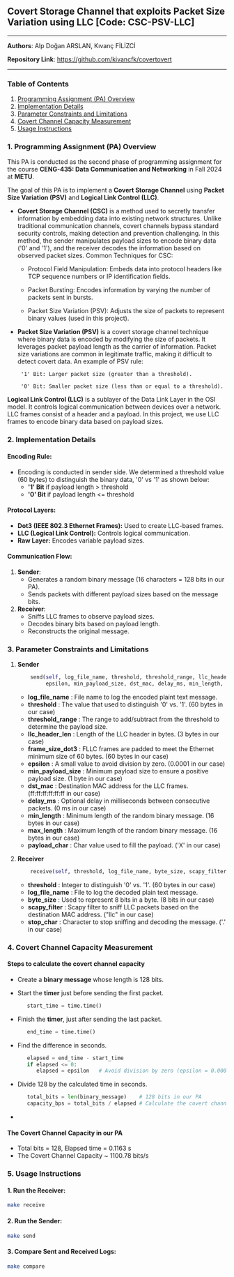 ## Covert Storage Channel that exploits Packet Size Variation using LLC [Code: CSC-PSV-LLC]

---
**Authors**: Alp Doğan ARSLAN, Kıvanç FİLİZCİ

**Repository Link**:  https://github.com/kivancfk/covertovert 

---

### **Table of Contents**
1. [Programming Assignment (PA) Overview](#1-programming-assignment-pa-overview)
2. [Implementation Details](#2-implementation-details)
3. [Parameter Constraints and Limitations](#3-parameter-constraints-and-limitations)
4. [Covert Channel Capacity Measurement](#4-covert-channel-capacity-measurement)
5. [Usage Instructions](#5-usage-instructions)



### **1. Programming Assignment (PA) Overview**

This PA is conducted as the second phase of programming assignment for the course **CENG-435: Data Communication and Networking** in Fall 2024 at **METU**.

The goal of this PA is to implement a **Covert Storage Channel** using **Packet Size Variation (PSV)** and **Logical Link Control (LLC)**. 

-  **Covert Storage Channel (CSC)** is a method used to secretly transfer information by embedding data into existing network structures. Unlike traditional communication channels, covert channels bypass standard security controls, making detection and prevention challenging.
In this method, the sender manipulates payload sizes to encode binary data ('0' and '1'), and the receiver decodes the information based on observed packet sizes. Common Techniques for CSC:

      - Protocol Field Manipulation: Embeds data into protocol headers like TCP sequence numbers or IP identification fields.

      - Packet Bursting: Encodes information by varying the number of packets sent in bursts.

      - Packet Size Variation (PSV): Adjusts the size of packets to represent binary values (used in this project).

- **Packet Size Variation (PSV)** is a covert storage channel technique where binary data is encoded by modifying the size of packets. It leverages packet payload length as the carrier of information. Packet size variations are common in legitimate traffic, making it difficult to detect covert data.
An example of PSV rule:

       '1' Bit: Larger packet size (greater than a threshold).

       '0' Bit: Smaller packet size (less than or equal to a threshold).

**Logical Link Control (LLC)** is a sublayer of the Data Link Layer in the OSI model. It controls logical communication between devices over a network. LLC frames consist of a header and a payload. In this project, we use LLC frames to encode binary data based on payload sizes.

### **2. Implementation Details**

#### **Encoding Rule:**
- Encoding is conducted in sender side. We determined a threshold value (60 bytes) to distinguish the binary data, '0' vs '1' as shown below:
  - **'1' Bit** if payload length > threshold
  - **'0' Bit** if payload length <= threshold

#### **Protocol Layers:**
- **Dot3 (IEEE 802.3 Ethernet Frames):** Used to create LLC-based frames.
- **LLC (Logical Link Control):** Controls logical communication.
- **Raw Layer:** Encodes variable payload sizes.

#### **Communication Flow:**
1. **Sender**:
   - Generates a random binary message (16 characters = 128 bits in our PA).
   - Sends packets with different payload sizes based on the message bits.
2. **Receiver**:
   - Sniffs LLC frames to observe payload sizes.
   - Decodes binary bits based on payload length.
   - Reconstructs the original message.

### **3. Parameter Constraints and Limitations**
1. **Sender**
    ```python
        send(self, log_file_name, threshold, threshold_range, llc_header_len, frame_size_dot3,
             epsilon, min_payload_size, dst_mac, delay_ms, min_length, max_length, payload_char)
    ```
    - **log_file_name**     : File name to log the encoded plaint text message.
    - **threshold**         : The value that used to distinguish '0' vs. '1'. (60 bytes in our case)
    - **threshold_range**   : The range to add/subtract from the threshold to determine the payload size.
    - **llc_header_len**    : Length of the LLC header in bytes. (3 bytes in our case)
    - **frame_size_dot3**   : FLLC frames are padded to meet the Ethernet minimum size of 60 bytes. (60 bytes in our case)
    - **epsilon**           : A small value to avoid division by zero. (0.0001 in our case)
    - **min_payload_size**  : Minimum payload size to ensure a positive payload size. (1 byte in our case)
    - **dst_mac**           : Destination MAC address for the LLC frames. (ff:ff:ff:ff:ff:ff in our case)
    - **delay_ms**          : Optional delay in milliseconds between consecutive packets. (0 ms in our case)
    - **min_length**        : Minimum length of the random binary message. (16 bytes in our case)
    - **max_length**        : Maximum length of the random binary message. (16 bytes in our case)
    - **payload_char**      : Char value used to fill the payload. ('X' in our case)


2. **Receiver**
    ```python
        receive(self, threshold, log_file_name, byte_size, scapy_filter, stop_char)
    ```
   
    - **threshold**         : Integer to distinguish '0' vs. '1'. (60 bytes in our case)
    - **log_file_name**     : File to log the decoded plain text message. 
    - **byte_size**         : Used to represent 8 bits in a byte. (8 bits in our case)
    - **scapy_filter**      : Scapy filter to sniff LLC packets based on the destination MAC address. ("llc" in our case)
    - **stop_char**         : Character to stop sniffing and decoding the message. ('.' in our case)

### **4. Covert Channel Capacity Measurement**

#### Steps to calculate the covert channel capacity ####

- Create a **binary message** whose length is 128 bits.
- Start the **timer** just before sending the first packet.
  ```python
     start_time = time.time() 
  ```
- Finish the **timer**, just after sending the last packet.
  ```python
     end_time = time.time()  
  ```

- Find the difference in seconds.
  ```python
     elapsed = end_time - start_time  
     if elapsed <= 0:
        elapsed = epsilon   # Avoid division by zero (epsilon = 0.0001)
  ```
  
- Divide 128 by the calculated time in seconds.
  ```python
     total_bits = len(binary_message)    # 128 bits in our PA
     capacity_bps = total_bits / elapsed # Calculate the covert channel capacity in bps
  ```
- 

#### The Covert Channel Capacity in our PA ####
* Total bits = 128, Elapsed time = 0.1163 s
* The Covert Channel Capacity ~ 1100.78 bits/s

### **5. Usage Instructions**

#### **1. Run the Receiver**:
```bash
make receive
```

#### **2. Run the Sender**:
```bash
make send
```

#### **3. Compare Sent and Received Logs**:
```bash
make compare
```
